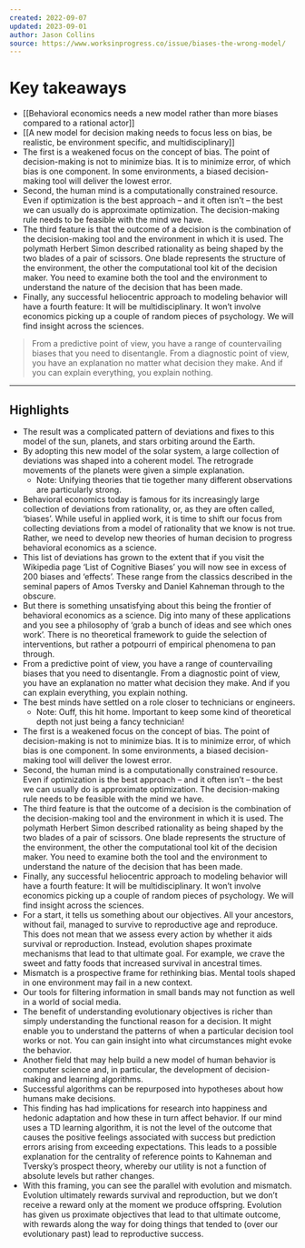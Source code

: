 ```yaml
---
created: 2022-09-07
updated: 2023-09-01
author: Jason Collins
source: https://www.worksinprogress.co/issue/biases-the-wrong-model/
---
```


# Key takeaways
- [[Behavioral economics needs a new model rather than more biases compared to a rational actor]]
- [[A new model for decision making needs to focus less on bias, be realistic, be environment specific, and multidisciplinary]]
- The first is a weakened focus on the concept of bias. The point of decision-making is not to minimize bias. It is to minimize error, of which bias is one component. In some environments, a biased decision-making tool will deliver the lowest error.
- Second, the human mind is a computationally constrained resource. Even if optimization is the best approach – and it often isn’t – the best we can usually do is approximate optimization. The decision-making rule needs to be feasible with the mind we have.
- The third feature is that the outcome of a decision is the combination of the decision-making tool and the environment in which it is used. The polymath Herbert Simon described rationality as being shaped by the two blades of a pair of scissors. One blade represents the structure of the environment, the other the computational tool kit of the decision maker. You need to examine both the tool and the environment to understand the nature of the decision that has been made.
- Finally, any successful heliocentric approach to modeling behavior will have a fourth feature: It will be multidisciplinary. It won’t involve economics picking up a couple of random pieces of psychology. We will find insight across the sciences.

> From a predictive point of view, you have a range of countervailing biases that you need to disentangle. From a diagnostic point of view, you have an explanation no matter what decision they make. And if you can explain everything, you explain nothing.

---

## Highlights
- The result was a complicated pattern of deviations and fixes to this model of the sun, planets, and stars orbiting around the Earth.
- By adopting this new model of the solar system, a large collection of deviations was shaped into a coherent model. The retrograde movements of the planets were given a simple explanation.
    - Note: Unifying theories that tie together many different observations are particularly strong.
- Behavioral economics today is famous for its increasingly large collection of deviations from rationality, or, as they are often called, ‘biases’. While useful in applied work, it is time to shift our focus from collecting deviations from a model of rationality that we know is not true. Rather, we need to develop new theories of human decision to progress behavioral economics as a science.
- This list of deviations has grown to the extent that if you visit the Wikipedia page ‘List of Cognitive Biases’ you will now see in excess of 200 biases and ‘effects’. These range from the classics described in the seminal papers of Amos Tversky and Daniel Kahneman through to the obscure.
- But there is something unsatisfying about this being the frontier of behavioral economics as a science. Dig into many of these applications and you see a philosophy of ‘grab a bunch of ideas and see which ones work’. There is no theoretical framework to guide the selection of interventions, but rather a potpourri of empirical phenomena to pan through.
- From a predictive point of view, you have a range of countervailing biases that you need to disentangle. From a diagnostic point of view, you have an explanation no matter what decision they make. And if you can explain everything, you explain nothing.
- The best minds have settled on a role closer to technicians or engineers.
    - Note: Ouff, this hit home. Important to keep some kind of theoretical depth not just being a fancy technician!
- The first is a weakened focus on the concept of bias. The point of decision-making is not to minimize bias. It is to minimize error, of which bias is one component. In some environments, a biased decision-making tool will deliver the lowest error.
- Second, the human mind is a computationally constrained resource. Even if optimization is the best approach – and it often isn’t – the best we can usually do is approximate optimization. The decision-making rule needs to be feasible with the mind we have.
- The third feature is that the outcome of a decision is the combination of the decision-making tool and the environment in which it is used. The polymath Herbert Simon described rationality as being shaped by the two blades of a pair of scissors. One blade represents the structure of the environment, the other the computational tool kit of the decision maker. You need to examine both the tool and the environment to understand the nature of the decision that has been made.
- Finally, any successful heliocentric approach to modeling behavior will have a fourth feature: It will be multidisciplinary. It won’t involve economics picking up a couple of random pieces of psychology. We will find insight across the sciences.
- For a start, it tells us something about our objectives. All your ancestors, without fail, managed to survive to reproductive age and reproduce. This does not mean that we assess every action by whether it aids survival or reproduction. Instead, evolution shapes proximate mechanisms that lead to that ultimate goal. For example, we crave the sweet and fatty foods that increased survival in ancestral times.
- Mismatch is a prospective frame for rethinking bias. Mental tools shaped in one environment may fail in a new context.
- Our tools for filtering information in small bands may not function as well in a world of social media.
- The benefit of understanding evolutionary objectives is richer than simply understanding the functional reason for a decision. It might enable you to understand the patterns of when a particular decision tool works or not. You can gain insight into what circumstances might evoke the behavior.
- Another field that may help build a new model of human behavior is computer science and, in particular, the development of decision-making and learning algorithms.
- Successful algorithms can be repurposed into hypotheses about how humans make decisions.
- This finding has had implications for research into happiness and hedonic adaptation and how these in turn affect behavior. If our mind uses a TD learning algorithm, it is not the level of the outcome that causes the positive feelings associated with success but prediction errors arising from exceeding expectations. This leads to a possible explanation for the centrality of reference points to Kahneman and Tversky’s prospect theory, whereby our utility is not a function of absolute levels but rather changes.
- With this framing, you can see the parallel with evolution and mismatch. Evolution ultimately rewards survival and reproduction, but we don’t receive a reward only at the moment we produce offspring. Evolution has given us proximate objectives that lead to that ultimate outcome, with rewards along the way for doing things that tended to (over our evolutionary past) lead to reproductive success.
